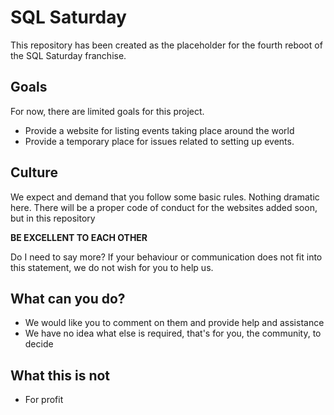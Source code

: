# SQL Saturday

This repository has been created as the placeholder for the fourth reboot of the SQL Saturday franchise.

## Goals

For now, there are limited goals for this project.

* Provide a website for listing events taking place around the world
* Provide a temporary place for issues related to setting up events.
## Culture

We expect and demand that you follow some basic rules. Nothing dramatic here. There will be a proper code of conduct for the websites added soon, but in this repository

**BE EXCELLENT TO EACH OTHER**

Do I need to say more? 
If your behaviour or communication does not fit into this statement, we do not wish for you to help us.

## What can you do?

* We would like you to comment on them and provide help and assistance  
* We have no idea what else is required, that's for you, the community, to decide  

## What this is not

* For profit  
